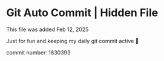 # Git Auto Commit | Hidden File

This file was added Feb 12, 2025

Just for fun and keeping my daily git commit active 🤪

commit number: 1830393
